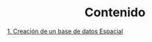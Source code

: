 <center><h1>Contenido</h1></center>

[1. Creación de un base de datos Espacial](https://chlopezgis.github.io/base_datos_espaciales/creacion)
